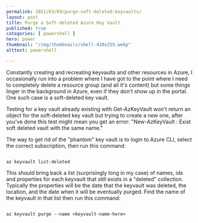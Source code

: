 ```yaml
---
permalink: 2021/03/09/purge-soft-deleted-keyvaults/
layout: post
title: Purge a Soft-deleted Azure Key Vault
published: true 
categories: [ powershell ]
hero: power
thumbnail: "/img/thumbnails/shell-420x255.webp"
alttext: powershell

---
```


Constantly creating and recreating keyvaults and other resources in Azure, I occasionally run into a problem where I have got to the point where I need to completely delete a resource group (and 
all it's content) but some things linger in the background in Azure, even if they don't show up in the portal. One such case is a soft-deleted key vault. 

Testing for a key vault already existing with Get-AzKeyVault won't return an object for the soft-deleted key vault but trying to create a new one, after you've done this test might mean you get 
an error: "New-AzKeyVault : Exist soft deleted vault with the same name." 

The way to get rid of the "phantom" key vault is to login to Azure CLI, select the correct subscription, then run this command:

```

az keyvault list-deleted

```

This should bring back a list (surprisingly long in my case) of names, ids and properties for each keyvault that still exists in a "deleted" collection. Typically the properties will be the date 
that the keyvault was deleted, the location, and the date when it will be eventually purged. Find the name of the keyvault in that list 
then run this command:

```

az keyvault purge --name <keyvault-name-here>

```
